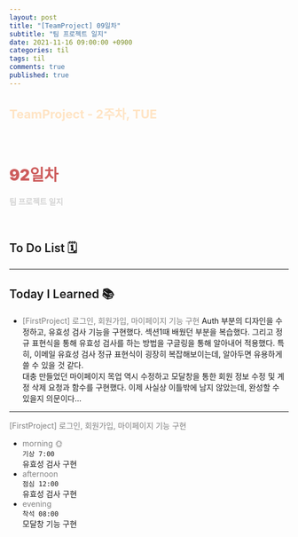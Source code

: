 ```yaml
---
layout: post
title: "[TeamProject] 09일차"
subtitle: "팀 프로젝트 일지"
date: 2021-11-16 09:00:00 +0900
categories: til
tags: til
comments: true
published: true
---
```


## <span style="color:Bisque;font-size: 22px">TeamProject - 2주차, TUE</span>

<br />

# **<span style="font-weight:900;color:indianred">92일차</span>**

**<span style="color:lightgray">팀 프로젝트 일지</span>**

<br />

## <span style="font-weight:600">To Do List</span> 🗓

---

## <span style="font-weight:600">Today I Learned</span> 📚

- <span style="color:gray">[FirstProject] 로그인, 회원가입, 마이페이지 기능 구현 </span>
  Auth 부분의 디자인을 수정하고, 유효성 검사 기능을 구현했다. 섹션1때 배웠던 부분을 복습했다. 그리고 정규 표현식을 통해 유효성 검사를 하는 방법을 구글링을 통해 알아내어 적용했다. 특히, 이메일 유효성 검사 정규 표현식이 굉장히 복잡해보이는데, 알아두면 유용하게 쓸 수 있을 것 같다. <br>
  대충 만들었던 마이페이지 목업 역시 수정하고 모달창을 통한 회원 정보 수정 및 계정 삭제 요청과 함수를 구현했다. 이제 사실상 이틀밖에 남지 않았는데, 완성할 수 있을지 의문이다...
---

<span style="color:gray">[FirstProject] 로그인, 회원가입, 마이페이지 기능 구현 </span>

- <span style="color:gray">morning 🌞</span> <br>
  `기상 7:00` <br>
  유효성 검사 구현
- <span style="color:gray">afternoon</span> <br>
  `점심 12:00`<br>
  유효성 검사 구현
- <span style="color:gray">evening</span> <br>
  `착석 08:00`<br>
  모달창 기능 구현
